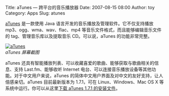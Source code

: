 Title: aTunes — 跨平台的音乐播放器
Date: 2007-08-15 08:00
Author: toy
Category: Apps
Slug: atunes

[aTunes](http://www.atunes.org/) 是一款使用 Java
语言开发的音乐播放及管理软件。它不仅支持播放
mp3、ogg、wma、wav、flac、mp4 等音乐文件格式，而且能够编辑音乐文件的
tag、管理音乐库以及提取音乐 CD。可以说，aTunes 的功能非常完整。

[![aTunes](http://i.linuxtoy.org/i/2007/08/atunes_s.png)](http://i.linuxtoy.org/i/2007/08/atunes.png)  
*aTunes 屏幕截图*

aTunes
还具有智能播放列表、可以收藏喜爱的歌曲、能够获取与歌曲相关的信息、支持
Last.fm、能够收听 Internet
电台、可以连接音乐播放设备等其他功能。对于中文用户来说，aTunes
的简体中文用户界面及对中文的友好支持，让人倍感亲切。aTunes
目前最新版本为 1.7.1，可在 Linux、Windows、Mac OS X
等系统中运行。你可以从这里[下载 aTunes 1.7.1
的安装文件](http://www.atunes.org/?page_id=6)。
